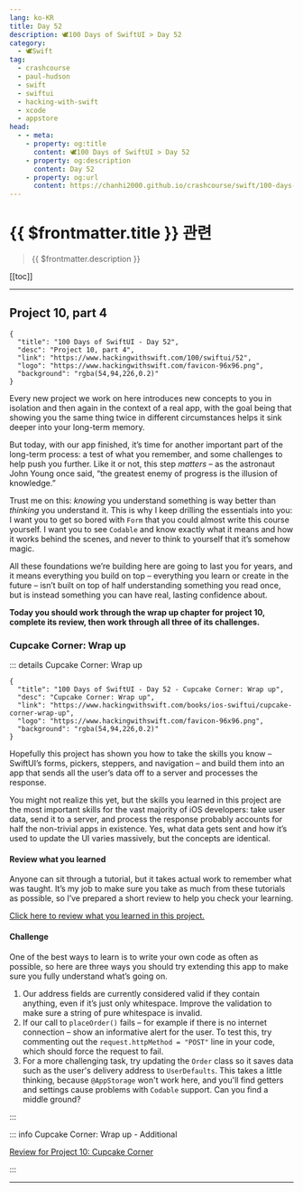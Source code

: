```yaml
---
lang: ko-KR
title: Day 52
description: 🕊️100 Days of SwiftUI > Day 52
category:
  - 🕊️Swift
tag: 
  - crashcourse
  - paul-hudson
  - swift
  - swiftui
  - hacking-with-swift
  - xcode
  - appstore
head:
  - - meta:
    - property: og:title
      content: 🕊️100 Days of SwiftUI > Day 52
    - property: og:description
      content: Day 52
    - property: og:url
      content: https://chanhi2000.github.io/crashcourse/swift/100-days-of-swiftui/52.html
---
```


# {{ $frontmatter.title }} 관련

> {{ $frontmatter.description }}

[[toc]]

---

## Project 10, part 4

```component VPCard
{
  "title": "100 Days of SwiftUI - Day 52",
  "desc": "Project 10, part 4",
  "link": "https://www.hackingwithswift.com/100/swiftui/52",
  "logo": "https://www.hackingwithswift.com/favicon-96x96.png",
  "background": "rgba(54,94,226,0.2)"
}
```

Every new project we work on here introduces new concepts to you in isolation and then again in the context of a real app, with the goal being that showing you the same thing twice in different circumstances helps it sink deeper into your long-term memory.

But today, with our app finished, it’s time for another important part of the long-term process: a test of what you remember, and some challenges to help push you further. Like it or not, this step _matters_ – as the astronaut John Young once said, “the greatest enemy of progress is the illusion of knowledge.”

Trust me on this: _knowing_ you understand something is way better than _thinking_ you understand it. This is why I keep drilling the essentials into you: I want you to get so bored with `Form` that you could almost write this course yourself. I want you to see `Codable` and know exactly what it means and how it works behind the scenes, and never to think to yourself that it’s somehow magic.

All these foundations we’re building here are going to last you for years, and it means everything you build on top – everything you learn or create in the future – isn’t built on top of half understanding something you read once, but is instead something you can have real, lasting confidence about.

__Today you should work through the wrap up chapter for project 10, complete its review, then work through all three of its challenges.__

### Cupcake Corner: Wrap up

::: details Cupcake Corner: Wrap up

```component VPCard
{
  "title": "100 Days of SwiftUI - Day 52 - Cupcake Corner: Wrap up",
  "desc": "Cupcake Corner: Wrap up",
  "link": "https://www.hackingwithswift.com/books/ios-swiftui/cupcake-corner-wrap-up",
  "logo": "https://www.hackingwithswift.com/favicon-96x96.png",
  "background": "rgba(54,94,226,0.2)"
}
```

Hopefully this project has shown you how to take the skills you know – SwiftUI’s forms, pickers, steppers, and navigation – and build them into an app that sends all the user’s data off to a server and processes the response.

You might not realize this yet, but the skills you learned in this project are the most important skills for the vast majority of iOS developers: take user data, send it to a server, and process the response probably accounts for half the non-trivial apps in existence. Yes, what data gets sent and how it’s used to update the UI varies massively, but the concepts are identical.

#### Review what you learned

Anyone can sit through a tutorial, but it takes actual work to remember what was taught. It’s my job to make sure you take as much from these tutorials as possible, so I’ve prepared a short review to help you check your learning.

[Click here to review what you learned in this project.][cupcake-corner]

#### Challenge

One of the best ways to learn is to write your own code as often as possible, so here are three ways you should try extending this app to make sure you fully understand what’s going on.

1. Our address fields are currently considered valid if they contain anything, even if it’s just only whitespace. Improve the validation to make sure a string of pure whitespace is invalid.
2. If our call to `placeOrder()` fails – for example if there is no internet connection – show an informative alert for the user. To test this, try commenting out the `request.httpMethod = "POST"` line in your code, which should force the request to fail.
3. For a more challenging task, try updating the `Order` class so it saves data such as the user's delivery address to `UserDefaults`. This takes a little thinking, because `@AppStorage` won't work here, and you'll find getters and settings cause problems with `Codable` support. Can you find a middle ground?

:::

::: info Cupcake Corner: Wrap up - Additional

[Review for Project 10: Cupcake Corner][cupcake-corner]

:::

[cupcake-corner]: https://www.hackingwithswift.com/review/ios-swiftui/cupcake-corner

---

<TagLinks />